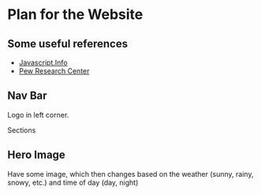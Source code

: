 # Plan for the Website

## Some useful references
- [Javascript.Info](https://javascript.info/)
- [Pew Research Center](https://www.pewresearch.org/)

## Nav Bar

Logo in left corner. 

Sections

## Hero Image
Have some image, which then changes based on the weather (sunny, rainy, snowy, etc.) and time of day (day, night)

## 